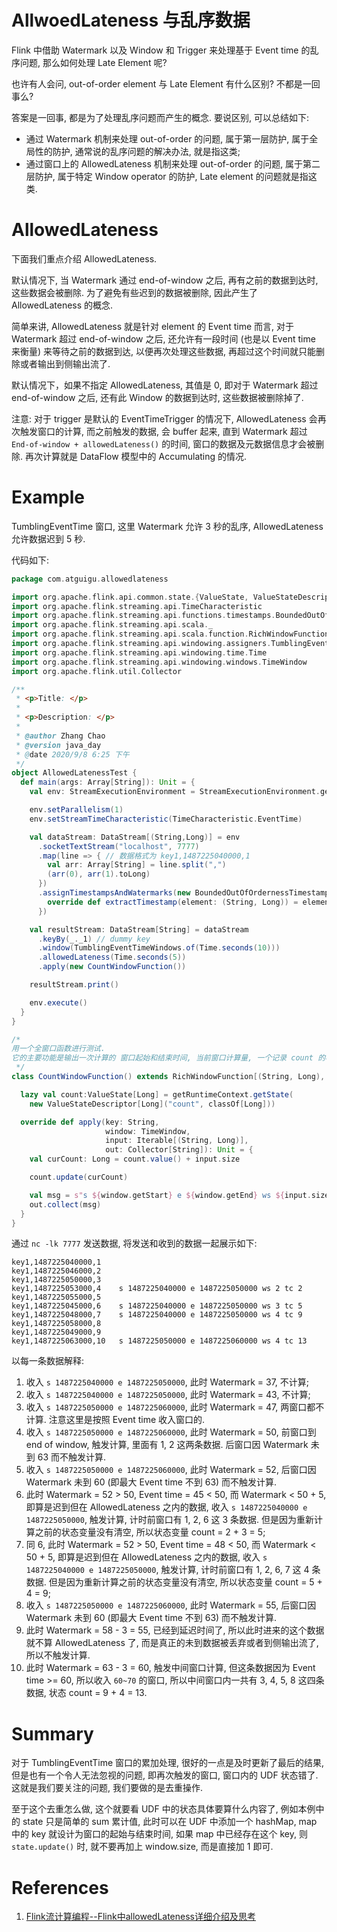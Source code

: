 # AllwoedLateness 与乱序数据

Flink 中借助 Watermark 以及 Window 和 Trigger 来处理基于 Event time 的乱序问题, 那么如何处理 Late Element 呢?

也许有人会问, out-of-order element 与 Late Element 有什么区别? 不都是一回事么? 

答案是一回事, 都是为了处理乱序问题而产生的概念. 要说区别, 可以总结如下:

- 通过 Watermark 机制来处理 out-of-order 的问题, 属于第一层防护, 属于全局性的防护, 通常说的乱序问题的解决办法, 就是指这类;
- 通过窗口上的 AllowedLateness 机制来处理 out-of-order 的问题, 属于第二层防护, 属于特定 Window operator 的防护, Late element 的问题就是指这类.

# AllowedLateness

下面我们重点介绍 AllowedLateness.

默认情况下, 当 Watermark 通过 end-of-window 之后, 再有之前的数据到达时, 这些数据会被删除. 为了避免有些迟到的数据被删除, 因此产生了 AllowedLateness 的概念. 

简单来讲, AllowedLateness 就是针对 element 的 Event time 而言, 对于 Watermark 超过 end-of-window 之后, 还允许有一段时间 (也是以 Event time 来衡量) 来等待之前的数据到达, 以便再次处理这些数据, 再超过这个时间就只能删除或者输出到侧输出流了.

默认情况下，如果不指定 AllowedLateness, 其值是 0, 即对于 Watermark 超过 end-of-window 之后, 还有此 Window 的数据到达时, 这些数据被删除掉了. 

注意: 对于 trigger 是默认的 EventTimeTrigger 的情况下, AllowedLateness 会再次触发窗口的计算, 而之前触发的数据, 会 buffer 起来, 直到 Watermark 超过 `End-of-window + allowedLateness()` 的时间, 窗口的数据及元数据信息才会被删除. 再次计算就是 DataFlow 模型中的 Accumulating 的情况.

# Example

TumblingEventTime 窗口, 这里 Watermark 允许 3 秒的乱序, AllowedLateness 允许数据迟到 5 秒.

代码如下:

```scala
package com.atguigu.allowedlateness

import org.apache.flink.api.common.state.{ValueState, ValueStateDescriptor}
import org.apache.flink.streaming.api.TimeCharacteristic
import org.apache.flink.streaming.api.functions.timestamps.BoundedOutOfOrdernessTimestampExtractor
import org.apache.flink.streaming.api.scala._
import org.apache.flink.streaming.api.scala.function.RichWindowFunction
import org.apache.flink.streaming.api.windowing.assigners.TumblingEventTimeWindows
import org.apache.flink.streaming.api.windowing.time.Time
import org.apache.flink.streaming.api.windowing.windows.TimeWindow
import org.apache.flink.util.Collector

/**
 * <p>Title: </p>
 *
 * <p>Description: </p>
 *
 * @author Zhang Chao
 * @version java_day
 * @date 2020/9/8 6:25 下午
 */
object AllowedLatenessTest {
  def main(args: Array[String]): Unit = {
    val env: StreamExecutionEnvironment = StreamExecutionEnvironment.getExecutionEnvironment

    env.setParallelism(1)
    env.setStreamTimeCharacteristic(TimeCharacteristic.EventTime)

    val dataStream: DataStream[(String,Long)] = env
      .socketTextStream("localhost", 7777)
      .map(line => { // 数据格式为 key1,1487225040000,1
        val arr: Array[String] = line.split(",")
        (arr(0), arr(1).toLong)
      })
      .assignTimestampsAndWatermarks(new BoundedOutOfOrdernessTimestampExtractor[(String, Long)](Time.seconds(3)) {
        override def extractTimestamp(element: (String, Long)) = element._2
      })

    val resultStream: DataStream[String] = dataStream
      .keyBy(_._1) // dummy key
      .window(TumblingEventTimeWindows.of(Time.seconds(10)))
      .allowedLateness(Time.seconds(5))
      .apply(new CountWindowFunction())

    resultStream.print()

    env.execute()
  }
}

/*
用一个全窗口函数进行测试.
它的主要功能是输出一次计算的 窗口起始和结束时间, 当前窗口计算量, 一个记录 count 的状态
 */
class CountWindowFunction() extends RichWindowFunction[(String, Long), String, String, TimeWindow] {

  lazy val count:ValueState[Long] = getRuntimeContext.getState(
    new ValueStateDescriptor[Long]("count", classOf[Long]))

  override def apply(key: String,
                     window: TimeWindow,
                     input: Iterable[(String, Long)],
                     out: Collector[String]): Unit = {
    val curCount: Long = count.value() + input.size

    count.update(curCount)

    val msg = s"s ${window.getStart} e ${window.getEnd} ws ${input.size} tc $curCount"
    out.collect(msg)
  }
}
```

通过 `nc -lk 7777` 发送数据, 将发送和收到的数据一起展示如下:

```
key1,1487225040000,1
key1,1487225046000,2
key1,1487225050000,3
key1,1487225053000,4	s 1487225040000 e 1487225050000 ws 2 tc 2
key1,1487225055000,5
key1,1487225045000,6	s 1487225040000 e 1487225050000 ws 3 tc 5
key1,1487225048000,7	s 1487225040000 e 1487225050000 ws 4 tc 9
key1,1487225058000,8
key1,1487225049000,9
key1,1487225063000,10	s 1487225050000 e 1487225060000 ws 4 tc 13
```

以每一条数据解释:

1. 收入 `s 1487225040000 e 1487225050000`, 此时 Watermark = 37, 不计算;
2. 收入 `s 1487225040000 e 1487225050000`, 此时 Watermark = 43, 不计算;
3. 收入 `s 1487225050000 e 1487225060000`, 此时 Watermark = 47, 两窗口都不计算. 注意这里是按照 Event time 收入窗口的.
4. 收入 `s 1487225050000 e 1487225060000`, 此时 Watermark = 50, 前窗口到 end of window, 触发计算, 里面有 1, 2 这两条数据. 后窗口因 Watermark 未到 63 而不触发计算.
5. 收入 `s 1487225050000 e 1487225060000`, 此时 Watermark = 52, 后窗口因 Watermark 未到 60 (即最大 Event time 不到 63) 而不触发计算.
6. 此时 Watermark = 52 > 50, Event time = 45 < 50, 而 Watermark < 50 + 5, 即算是迟到但在 AllowedLateness 之内的数据, 收入 `s 1487225040000 e 1487225050000`, 触发计算, 计时前窗口有 1, 2, 6 这 3 条数据. 但是因为重新计算之前的状态变量没有清空, 所以状态变量 count = 2 + 3 = 5;
7. 同 6, 此时 Watermark = 52 > 50, Event time = 48 < 50, 而 Watermark < 50 + 5, 即算是迟到但在 AllowedLateness 之内的数据, 收入 `s 1487225040000 e 1487225050000`, 触发计算, 计时前窗口有 1, 2, 6, 7 这 4 条数据. 但是因为重新计算之前的状态变量没有清空, 所以状态变量 count = 5 + 4 = 9;
8. 收入 `s 1487225050000 e 1487225060000`,  此时 Watermark = 55, 后窗口因 Watermark 未到 60 (即最大 Event time 不到 63) 而不触发计算.
9. 此时 Watermark = 58 - 3 = 55, 已经到延迟时间了, 所以此时进来的这个数据就不算 AllowedLateness 了, 而是真正的未到数据被丢弃或者到侧输出流了, 所以不触发计算.
10. 此时 Watermark = 63 - 3 = 60, 触发中间窗口计算, 但这条数据因为 Event time >= 60, 所以收入 `60~70`  的窗口, 所以中间窗口内一共有 3, 4, 5, 8 这四条数据, 状态 count = 9 + 4 = 13.

# Summary

对于 TumblingEventTime 窗口的累加处理, 很好的一点是及时更新了最后的结果, 但是也有一个令人无法忽视的问题, 即再次触发的窗口, 窗口内的 UDF 状态错了. 这就是我们要关注的问题, 我们要做的是去重操作. 

至于这个去重怎么做, 这个就要看 UDF 中的状态具体要算什么内容了, 例如本例中的 state 只是简单的 sum 累计值, 此时可以在 UDF 中添加一个 hashMap, map 中的 key 就设计为窗口的起始与结束时间, 如果 map 中已经存在这个 key, 则 `state.update()` 时, 就不要再加上 window.size, 而是直接加 1 即可. 

# References

1. [Flink流计算编程--Flink中allowedLateness详细介绍及思考](https://blog.csdn.net/lmalds/article/details/55259718)